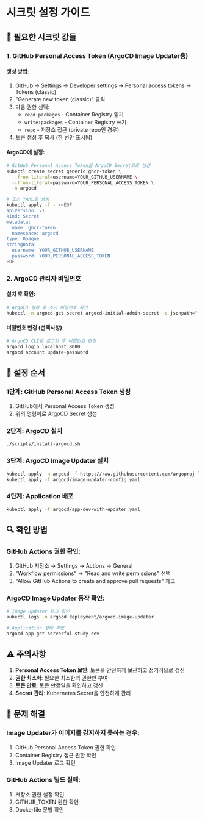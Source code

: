 # 시크릿 설정 가이드

## 🔐 필요한 시크릿 값들

### 1. GitHub Personal Access Token (ArgoCD Image Updater용)

#### 생성 방법:

1. GitHub → Settings → Developer settings → Personal access tokens → Tokens (classic)
2. "Generate new token (classic)" 클릭
3. 다음 권한 선택:
   - `read:packages` - Container Registry 읽기
   - `write:packages` - Container Registry 쓰기
   - `repo` - 저장소 접근 (private repo인 경우)
4. 토큰 생성 후 복사 (한 번만 표시됨)

#### ArgoCD에 설정:

```bash
# GitHub Personal Access Token을 ArgoCD Secret으로 생성
kubectl create secret generic ghcr-token \
  --from-literal=username=YOUR_GITHUB_USERNAME \
  --from-literal=password=YOUR_PERSONAL_ACCESS_TOKEN \
  -n argocd

# 또는 YAML로 생성
kubectl apply -f - <<EOF
apiVersion: v1
kind: Secret
metadata:
  name: ghcr-token
  namespace: argocd
type: Opaque
stringData:
  username: YOUR_GITHUB_USERNAME
  password: YOUR_PERSONAL_ACCESS_TOKEN
EOF
```

### 2. ArgoCD 관리자 비밀번호

#### 설치 후 확인:

```bash
# ArgoCD 설치 후 초기 비밀번호 확인
kubectl -n argocd get secret argocd-initial-admin-secret -o jsonpath="{.data.password}" | base64 -d
```

#### 비밀번호 변경 (선택사항):

```bash
# ArgoCD CLI로 로그인 후 비밀번호 변경
argocd login localhost:8080
argocd account update-password
```

## 🚀 설정 순서

### 1단계: GitHub Personal Access Token 생성

1. GitHub에서 Personal Access Token 생성
2. 위의 명령어로 ArgoCD Secret 생성

### 2단계: ArgoCD 설치

```bash
./scripts/install-argocd.sh
```

### 3단계: ArgoCD Image Updater 설치

```bash
kubectl apply -n argocd -f https://raw.githubusercontent.com/argoproj-labs/argocd-image-updater/stable/manifests/install.yaml
kubectl apply -f argocd/image-updater-config.yaml
```

### 4단계: Application 배포

```bash
kubectl apply -f argocd/app-dev-with-updater.yaml
```

## 🔍 확인 방법

### GitHub Actions 권한 확인:

1. GitHub 저장소 → Settings → Actions → General
2. "Workflow permissions" → "Read and write permissions" 선택
3. "Allow GitHub Actions to create and approve pull requests" 체크

### ArgoCD Image Updater 동작 확인:

```bash
# Image Updater 로그 확인
kubectl logs -n argocd deployment/argocd-image-updater

# Application 상태 확인
argocd app get serverful-study-dev
```

## ⚠️ 주의사항

1. **Personal Access Token 보안**: 토큰을 안전하게 보관하고 정기적으로 갱신
2. **권한 최소화**: 필요한 최소한의 권한만 부여
3. **토큰 만료**: 토큰 만료일을 확인하고 갱신
4. **Secret 관리**: Kubernetes Secret을 안전하게 관리

## 🐛 문제 해결

### Image Updater가 이미지를 감지하지 못하는 경우:

1. GitHub Personal Access Token 권한 확인
2. Container Registry 접근 권한 확인
3. Image Updater 로그 확인

### GitHub Actions 빌드 실패:

1. 저장소 권한 설정 확인
2. GITHUB_TOKEN 권한 확인
3. Dockerfile 문법 확인
